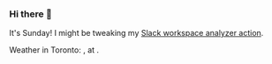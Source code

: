 ### Hi there :wave:

It's Sunday! I might be tweaking my [Slack workspace analyzer action](https://github.com/bewuethr/slack-analyzer).

Weather in Toronto: , at .
